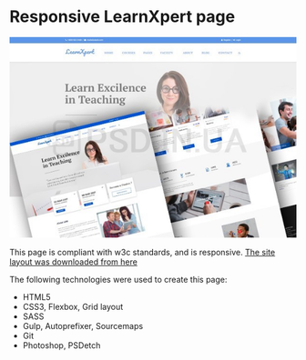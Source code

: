 **Responsive LearnXpert page**
=================

![screenshot of sample](Sample.jpg)

This page is compliant with w3c standards, and is responsive.
[The site layout was downloaded from here](https://psd.in.ua/flat-maket-dlya-obrazovatelnogo-sayta/)

The following technologies were used to create this page:
* HTML5
* CSS3, Flexbox, Grid layout
* SASS
* Gulp, Autoprefixer, Sourcemaps
* Git
* Photoshop, PSDetch